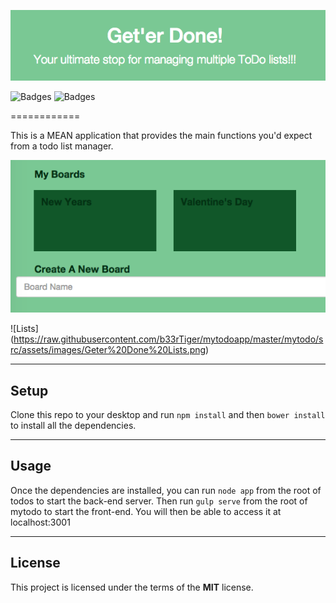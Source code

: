 ![Logo](https://raw.githubusercontent.com/b33rTiger/mytodoapp/master/mytodo/src/assets/images/Geter%20Done%20Home.png)

![Badges](https://img.shields.io/badge/license-MIT-blue.svg) 
![Badges](https://img.shields.io/badge/tests-passing-green.svg)

============

This is a MEAN application that provides the main functions you'd expect from a todo list manager.

![Boards](https://raw.githubusercontent.com/b33rTiger/mytodoapp/master/mytodo/src/assets/images/Geter%20Done%20Boards.png)

![Lists] (https://raw.githubusercontent.com/b33rTiger/mytodoapp/master/mytodo/src/assets/images/Geter%20Done%20Lists.png)

---

## Setup
Clone this repo to your desktop and run `npm install` and then `bower install` to install all the dependencies.


---

## Usage

Once the dependencies are installed, you can run  `node app` from the root of todos to start the back-end server. Then run `gulp serve` from the root of mytodo to start the front-end. You will then be able to access it at localhost:3001

---

## License

This project is licensed under the terms of the **MIT** license.
